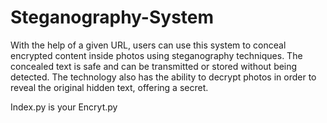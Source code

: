 # Steganography-System
With the help of a given URL, users can use this system to conceal encrypted content inside photos using steganography techniques. The concealed text is safe and can be transmitted or stored without being detected. The technology also has the ability to decrypt photos in order to reveal the original hidden text, offering a secret.


Index.py is your Encryt.py

